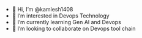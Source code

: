 - 👋 Hi, I’m @kamlesh1408
- 👀 I’m interested in Devops Technology
- 🌱 I’m currently learning Gen AI and Devops
- 💞️ I’m looking to collaborate on Devops tool chain


<!---
kamlesh1408/kamlesh1408 is a ✨ special ✨ repository because its `README.md` (this file) appears on your GitHub profile.
You can click the Preview link to take a look at your changes.
--->
